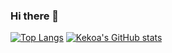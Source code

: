 ### Hi there 👋

[![Top Langs](https://github-readme-stats.vercel.app/api/top-langs/?username=kekoawong&hide=jupyter%20notebook&show_icons=true)](https://github.com/anuraghazra/github-readme-stats)
[![Kekoa's GitHub stats](https://github-readme-stats.vercel.app/api?username=kekoawong&show_icons=true)](https://github.com/anuraghazra/github-readme-stats)

<!--
**kekoawong/kekoawong** is a ✨ _special_ ✨ repository because its `README.md` (this file) appears on your GitHub profile.

Here are some ideas to get you started:

- 🔭 I’m currently working on ...
- 🌱 I’m currently learning ...
- 👯 I’m looking to collaborate on ...
- 🤔 I’m looking for help with ...
- 💬 Ask me about ...
- 📫 How to reach me: ...
- 😄 Pronouns: ...
- ⚡ Fun fact: ...
-->

